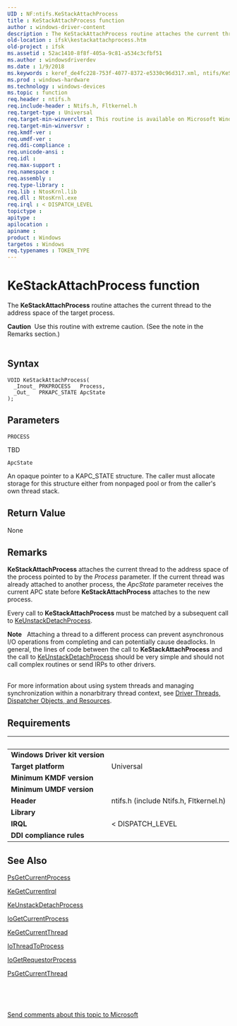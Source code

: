 ```yaml
---
UID : NF:ntifs.KeStackAttachProcess
title : KeStackAttachProcess function
author : windows-driver-content
description : The KeStackAttachProcess routine attaches the current thread to the address space of the target process.
old-location : ifsk\kestackattachprocess.htm
old-project : ifsk
ms.assetid : 52ac1410-8f8f-405a-9c81-a534c3cfbf51
ms.author : windowsdriverdev
ms.date : 1/9/2018
ms.keywords : keref_de4fc228-753f-4077-8372-e5330c96d317.xml, ntifs/KeStackAttachProcess, ifsk.kestackattachprocess, KeStackAttachProcess, KeStackAttachProcess routine [Installable File System Drivers]
ms.prod : windows-hardware
ms.technology : windows-devices
ms.topic : function
req.header : ntifs.h
req.include-header : Ntifs.h, Fltkernel.h
req.target-type : Universal
req.target-min-winverclnt : This routine is available on Microsoft Windows 2000 and later.
req.target-min-winversvr : 
req.kmdf-ver : 
req.umdf-ver : 
req.ddi-compliance : 
req.unicode-ansi : 
req.idl : 
req.max-support : 
req.namespace : 
req.assembly : 
req.type-library : 
req.lib : NtosKrnl.lib
req.dll : NtosKrnl.exe
req.irql : < DISPATCH_LEVEL
topictype : 
apitype : 
apilocation : 
apiname : 
product : Windows
targetos : Windows
req.typenames : TOKEN_TYPE
---
```



# KeStackAttachProcess function
The <b>KeStackAttachProcess</b> routine attaches the current thread to the address space of the target process.
<div class="alert"><b>Caution</b>  Use this routine with extreme caution. (See the note in the Remarks section.)</div><div> </div>

## Syntax

````
VOID KeStackAttachProcess(
  _Inout_ PRKPROCESS   Process,
  _Out_   PRKAPC_STATE ApcState
);
````

## Parameters

`PROCESS`

TBD

`ApcState`

An opaque pointer to a KAPC_STATE structure. The caller must allocate storage for this structure either from nonpaged pool or from the caller's own thread stack.


## Return Value

None

## Remarks

<b>KeStackAttachProcess</b> attaches the current thread to the address space of the process pointed to by the <i>Process</i> parameter. If the current thread was already attached to another process, the <i>ApcState</i> parameter receives the current APC state before <b>KeStackAttachProcess</b> attaches to the new process. 

Every call to <b>KeStackAttachProcess</b> must be matched by a subsequent call to <a href="..\ntifs\nf-ntifs-keunstackdetachprocess.md">KeUnstackDetachProcess</a>. 


<div class="alert"><b>Note</b>  
     Attaching a thread to a different process can prevent asynchronous I/O operations from completing and can potentially cause deadlocks. In general, the lines of code between the call to 
     <b>KeStackAttachProcess</b>
      and the call to 
     <a href="..\ntifs\nf-ntifs-keunstackdetachprocess.md">KeUnstackDetachProcess</a>
      should be very simple and should not call complex routines or send IRPs to other drivers. 
    </div>
<div> </div>


For more information about using system threads and managing synchronization within a nonarbitrary thread context, see <a href="https://msdn.microsoft.com/fbd8aadd-5a24-48c9-9865-80cc7dc97316">Driver Threads, Dispatcher Objects, and Resources</a>.

## Requirements
| &nbsp; | &nbsp; |
| ---- |:---- |
| **Windows Driver kit version** |  |
| **Target platform** | Universal |
| **Minimum KMDF version** |  |
| **Minimum UMDF version** |  |
| **Header** | ntifs.h (include Ntifs.h, Fltkernel.h) |
| **Library** |  |
| **IRQL** | < DISPATCH_LEVEL |
| **DDI compliance rules** |  |

## See Also

<a href="https://msdn.microsoft.com/library/windows/hardware/ff559933">PsGetCurrentProcess</a>

<a href="..\wdm\nf-wdm-kegetcurrentirql.md">KeGetCurrentIrql</a>

<a href="..\ntifs\nf-ntifs-keunstackdetachprocess.md">KeUnstackDetachProcess</a>

<a href="..\wdm\nf-wdm-iogetcurrentprocess.md">IoGetCurrentProcess</a>

<a href="..\wdm\nf-wdm-kegetcurrentthread.md">KeGetCurrentThread</a>

<a href="..\ntifs\nf-ntifs-iothreadtoprocess.md">IoThreadToProcess</a>

<a href="..\ntifs\nf-ntifs-iogetrequestorprocess.md">IoGetRequestorProcess</a>

<a href="..\wdm\nf-wdm-psgetcurrentthread.md">PsGetCurrentThread</a>

 

 

<a href="mailto:wsddocfb@microsoft.com?subject=Documentation%20feedback [ifsk\ifsk]:%20KeStackAttachProcess routine%20 RELEASE:%20(1/9/2018)&amp;body=%0A%0APRIVACY STATEMENT%0A%0AWe use your feedback to improve the documentation. We don't use your email address for any other purpose, and we'll remove your email address from our system after the issue that you're reporting is fixed. While we're working to fix this issue, we might send you an email message to ask for more info. Later, we might also send you an email message to let you know that we've addressed your feedback.%0A%0AFor more info about Microsoft's privacy policy, see http://privacy.microsoft.com/en-us/default.aspx." title="Send comments about this topic to Microsoft">Send comments about this topic to Microsoft</a>